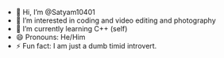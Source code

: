- 👋 Hi, I’m @Satyam10401
- 👀 I’m interested in coding and video editing and photography
- 🌱 I’m currently learning C++ (self)
- 😄 Pronouns: He/Him 
- ⚡ Fun fact: I am just a dumb timid introvert.

<!---
Satyam10401/Satyam10401 is a ✨ special ✨ repository because its `README.md` (this file) appears on your GitHub profile.
You can click the Preview link to take a look at your changes.
--->
